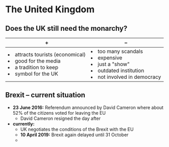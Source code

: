 # The United Kingdom

## Does the UK still need the monarchy?

| + | – |
| --- | --- |
| <li>attracts tourists (economical)</li><li>good for the media</li><li>a tradition to keep</li><li>symbol for the UK</li> | <li>too many scandals</li><li>expensive</li><li>just a "show"</li><li>outdated institution</li><li>not involved in democracy</li> |

## Brexit – current situation

- **23 June 2016:** Referendum announced by David Cameron where about 52% of the citizens voted for leaving the EU
	- David Cameron resigned the day after
- **currently:**
	- UK negotiates the conditions of the Brexit with the EU
	- **10 April 2019:** Brexit again delayed until 31 October
	- 
<!--stackedit_data:
eyJoaXN0b3J5IjpbMTIxMTA1OTE5MSwtNTA5NjE1OTczLDc0Mj
Q1OTkzMSw3OTUyMjQwOTcsLTg0MjgxNDY4NV19
-->